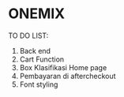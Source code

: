 # ONEMIX

TO DO LIST: 
1. Back end
2. Cart Function
3. Box Klasifikasi Home page
4. Pembayaran di aftercheckout
5. Font styling
